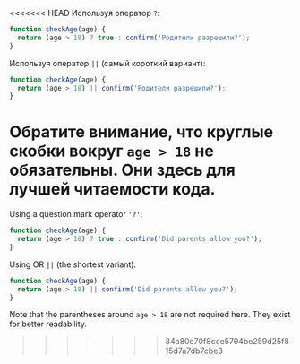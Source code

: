 <<<<<<< HEAD
Используя оператор `?`:

```js
function checkAge(age) {
  return (age > 18) ? true : confirm('Родители разрешили?');
}
```

Используя оператор `||` (самый короткий вариант):

```js
function checkAge(age) {
  return (age > 18) || confirm('Родители разрешили?');
}
```

Обратите внимание, что круглые скобки вокруг `age > 18` не обязательны. Они здесь для лучшей читаемости кода.
=======
Using a question mark operator `'?'`:

```js
function checkAge(age) {
  return (age > 18) ? true : confirm('Did parents allow you?');
}
```

Using OR `||` (the shortest variant):

```js
function checkAge(age) {
  return (age > 18) || confirm('Did parents allow you?');
}
```

Note that the parentheses around `age > 18` are not required here. They exist for better readability.
>>>>>>> 34a80e70f8cce5794be259d25f815d7a7db7cbe3
